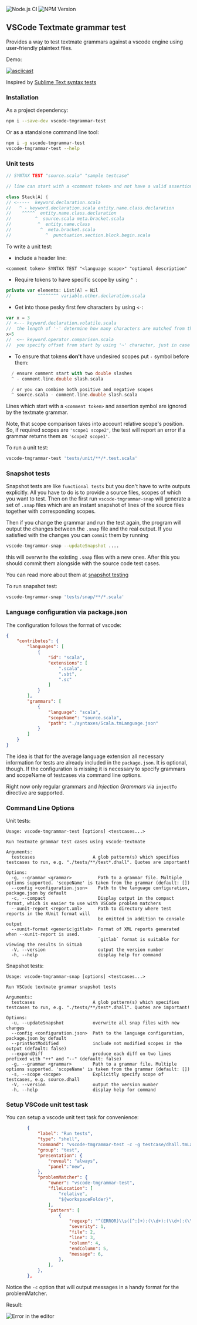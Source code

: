 ![Node.js CI](https://img.shields.io/github/actions/workflow/status/PanAeon/vscode-tmgrammar-test/nodejs.yml?branch=master&style=for-the-badge) ![NPM Version](https://img.shields.io/npm/v/vscode-tmgrammar-test?style=for-the-badge)
## VSCode Textmate grammar test


Provides a way to test textmate grammars against a vscode engine using user-friendly plaintext files.

Demo:

[![asciicast](https://asciinema.org/a/QoGS5fPsxDOHl1T43zzmFxJAU.svg)](https://asciinema.org/a/QoGS5fPsxDOHl1T43zzmFxJAU)

Inspired by [Sublime Text syntax tests](https://www.sublimetext.com/docs/3/syntax.html#testing)


### Installation

As a project dependency:

```bash
npm i --save-dev vscode-tmgrammar-test
```

Or as a standalone command line tool:

```bash
npm i -g vscode-tmgrammar-test
vscode-tmgrammar-test --help
```


### Unit tests

```scala
// SYNTAX TEST "source.scala" "sample testcase"

// line can start with a <comment token> and not have a valid assertion

class Stack[A] {
// <-----  keyword.declaration.scala
//   ^ - keyword.declaration.scala entity.name.class.declaration
//    ^^^^^  entity.name.class.declaration
//         ^  source.scala meta.bracket.scala
//          ^  entity.name.class
//           ^  meta.bracket.scala
//             ^  punctuation.section.block.begin.scala
```

To write a unit test:

* include a header line:

```
<comment token> SYNTAX TEST "<language scope>" "optional description"
```

* Require tokens to have specific scope by using `^`&nbsp;&nbsp;:

```scala
private var elements: List[A] = Nil
//          ^^^^^^^^ variable.other.declaration.scala
```

* Get into those pesky first few characters by using `<-`:

```scala
var x = 3
// <--- keyword.declaration.volatile.scala
//  the length of '-' determine how many characters are matched from the start of the line
x=5
//  <~- keyword.operator.comparison.scala
//  you specify offset from start by using '~' character, just in case
```

* To ensure that tokens **don't** have undesired scopes put `-` symbol before them:
```scala
  / ensure comment start with two double slashes
  ^ - comment.line.double slash.scala

  / or you can combine both positive and negative scopes
  ^ source.scala - comment.line.double slash.scala
```

Lines which start with a `<comment token>` and assertion symbol are ignored by the textmate grammar.


Note, that scope comparison takes into account relative scope's position.
So, if required scopes are `'scope1 scope2'`, the test will report an error if a grammar returns them as `'scope2 scope1'`.

To run a unit test:
```bash
vscode-tmgrammar-test 'tests/unit/**/*.test.scala'
```


### Snapshot tests
Snapshot tests are like `functional tests` but you don't have to write outputs explicitly.
All you have to do is to provide a source files, scopes of which you want to test. Then on
the first run `vscode-tmgrammar-snap` will generate a set of `.snap` files which are an
instant snapshot of lines of the source files together with corresponding scopes.

Then if you change the grammar and run the test again, the program will output the changes between
the `.snap` file and the real output.
If you satisfied with the changes you can `commit` them by running
```bash
vscode-tmgrammar-snap --updateSnapshot .... 
```
this will overwrite the existing `.snap` files with a new ones.
After this you should commit them alongside with the source code test cases.

You can read more about them at [snapshot testing](https://jestjs.io/docs/en/snapshot-testing)

To run snapshot test:
```bash
vscode-tmgrammar-snap 'tests/snap/**/*.scala'
```

### Language configuration via package.json

The configuration follows the format of vscode:

```json
{
    "contributes": {
        "languages": [
            {
                "id": "scala",
                "extensions": [
                    ".scala",
                    ".sbt",
                    ".sc"
                ]
            }
        ],
        "grammars": [
            {
                "language": "scala",
                "scopeName": "source.scala",
                "path": "./syntaxes/Scala.tmLanguage.json"
            }
        ]
    }
}
```
The idea is that for the average language extension all necessary information for tests are already included in the `package.json`.
It is optional, though. If the configuration is missing it is necessary to specify grammars and scopeName of testcases via command line options.

Right now only regular grammars and *Injection Grammars* via `injectTo` directive are supported.


### Command Line Options

Unit tests:
```
Usage: vscode-tmgrammar-test [options] <testcases...>

Run Textmate grammar test cases using vscode-textmate

Arguments:
  testcases                      A glob pattern(s) which specifies testcases to run, e.g. "./tests/**/test*.dhall". Quotes are important!

Options:
  -g, --grammar <grammar>          Path to a grammar file. Multiple options supported. 'scopeName' is taken from the grammar (default: [])
  --config <configuration.json>    Path to the language configuration, package.json by default
  -c, --compact                    Display output in the compact format, which is easier to use with VSCode problem matchers
  --xunit-report <report.xml>      Path to directory where test reports in the XUnit format will
                                   be emitted in addition to console output
  --xunit-format <generic|gitlab>  Format of XML reports generated when --xunit-report is used.
                                   `gitlab` format is suitable for viewing the results in GitLab
  -V, --version                    output the version number
  -h, --help                       display help for command
```

Snapshot tests:
```
Usage: vscode-tmgrammar-snap [options] <testcases...>

Run VSCode textmate grammar snapshot tests

Arguments:
  testcases                      A glob pattern(s) which specifies testcases to run, e.g. "./tests/**/test*.dhall". Quotes are important!

Options:
  -u, --updateSnapshot           overwrite all snap files with new changes
  --config <configuration.json>  Path to the language configuration, package.json by default
  --printNotModified             include not modified scopes in the output (default: false)
  --expandDiff                   produce each diff on two lines prefixed with "++" and "--" (default: false)
  -g, --grammar <grammar>        Path to a grammar file. Multiple options supported. 'scopeName' is taken from the grammar (default: [])
  -s, --scope <scope>            Explicitly specify scope of testcases, e.g. source.dhall
  -V, --version                  output the version number
  -h, --help                     display help for command
```

### Setup VSCode unit test task

You can setup a vscode unit test task for convenience:

```json
        {
            "label": "Run tests",
            "type": "shell",
            "command": "vscode-tmgrammar-test -c -g testcase/dhall.tmLanguage.json '**/*.dhall'",
            "group": "test",
            "presentation": {
                "reveal": "always",
                "panel":"new",
            },
            "problemMatcher": {
                "owner": "vscode-tmgrammar-test",
                "fileLocation": [
                    "relative",
                    "${workspaceFolder}",
                ],
                "pattern": [
                    {
                        "regexp": "^(ERROR)\\s([^:]+):(\\d+):(\\d+):(\\d+)\\s(.*)$",
                        "severity": 1,
                        "file": 2,
                        "line": 3,
                        "column": 4,
                        "endColumn": 5,
                        "message": 6,
                    },
                ],
            },
        },
```

Notice the `-c` option that will output messages in a handy format for the problemMatcher.

Result:

![Error in the editor](images/error.in.editor.png?raw=true "Error in the editor")
